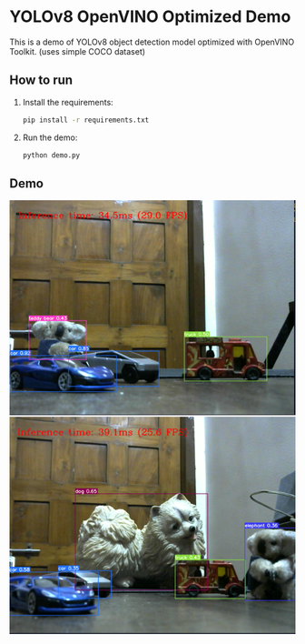 # YOLOv8 OpenVINO Optimized Demo
This is a demo of YOLOv8 object detection model optimized with OpenVINO Toolkit. (uses simple COCO dataset)

## How to run
1. Install the requirements:
    ```bash
    pip install -r requirements.txt
    ```
2. Run the demo:
    ```bash
    python demo.py
    ```

## Demo
![demo2](demoImages/demo2.png)
![demo1](demoImages/demo1.png)

